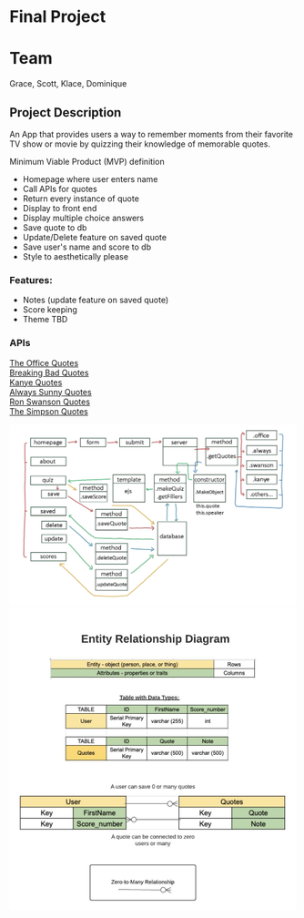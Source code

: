 # Final Project 

# Team 
Grace, Scott, Klace, Dominique

## Project Description
An App that provides users a way to remember moments from their favorite TV show or movie by quizzing their knowledge of memorable quotes. 

Minimum Viable Product (MVP) definition
- Homepage where user enters name
- Call APIs for quotes
- Return every instance of quote
- Display to front end
- Display multiple choice answers
- Save quote to db 
- Update/Delete feature on saved quote
- Save user's name and score to db
- Style to aesthetically please

### Features: 
- Notes (update feature on saved quote)
- Score keeping
- Theme TBD

### APIs
[The Office Quotes](https://www.officeapi.dev/)  
[Breaking Bad Quotes](https://public-apis.xyz/breaking-bad-quotes-7116)  
[Kanye Quotes](https://kanye.rest/)  
[Always Sunny Quotes](http://www.sunnyquotes.net/api/)  
[Ron Swanson Quotes](https://ron-swanson-quotes.herokuapp.com/v2/quotes)  
[The Simpson Quotes](https://thesimpsonsquoteapi.glitch.me/)  


![domain](./readme-assets/domain.jpg)
![Entity Relationship Diagram](./readme-assets/ERD.jpeg)  
